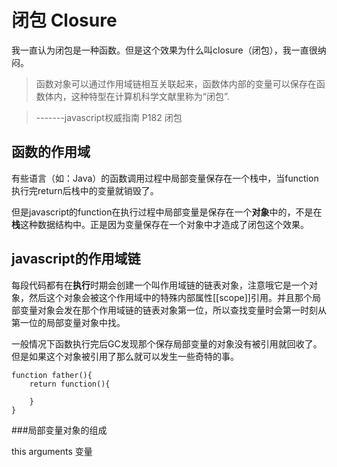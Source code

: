 # 闭包 Closure

我一直认为闭包是一种函数。但是这个效果为什么叫closure（闭包），我一直很纳闷。

> 函数对象可以通过作用域链相互关联起来，函数体内部的变量可以保存在函数体内，这种特型在计算机科学文献里称为“闭包”.

> -------javascript权威指南 P182 闭包

## 函数的作用域

有些语言（如：Java）的函数调用过程中局部变量保存在一个栈中，当function 执行完return后栈中的变量就销毁了。

但是javascript的function在执行过程中局部变量是保存在一个**对象**中的，不是在**栈**这种数据结构中。正是因为变量保存在一个对象中才造成了闭包这个效果。

## javascript的作用域链
每段代码都有在**执行**时期会创建一个叫作用域链的链表对象，注意哦它是一个对象，然后这个对象会被这个作用域中的特殊内部属性[[scope]]引用。并且那个局部变量对象会发在那个作用域链的链表对象第一位，所以查找变量时会第一时刻从第一位的局部变量对象中找。

一般情况下函数执行完后GC发现那个保存局部变量的对象没有被引用就回收了。但是如果这个对象被引用了那么就可以发生一些奇特的事。

	function father(){
		return function(){
			
		}
	}

###局部变量对象的组成

this arguments 变量